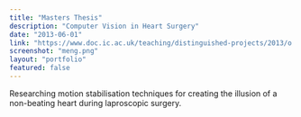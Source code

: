 ```yaml
---
title: "Masters Thesis"
description: "Computer Vision in Heart Surgery"
date: "2013-06-01"
link: "https://www.doc.ic.ac.uk/teaching/distinguished-projects/2013/o.wilkie.pdf"
screenshot: "meng.png"
layout: "portfolio"
featured: false
---
```


Researching motion stabilisation techniques for creating the illusion of a non-beating heart during laproscopic surgery.
